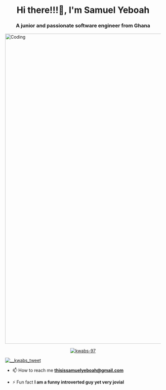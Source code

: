 

<h1 align="center">Hi there!!!👋, I'm Samuel Yeboah</h1>
<h3 align="center">A junior and passionate software engineer from Ghana</h3>

<img align="center" alt="Coding" width="1000" src="https://raw.githubusercontent.com/PolarBearGG/PolarBearGG/master/web-developer.gif" />


<p align="center"> <a href="https://github.com/ryo-ma/github-profile-trophy"><img src="https://github-profile-trophy.vercel.app/?username=kwabs-97" alt="kwabs-97" /></a> </p>

<p align="left"> <a href="https://twitter.com/__kwabs_tweet" target="blank"><img src="https://img.shields.io/twitter/follow/__kwabs_tweet?logo=twitter&style=for-the-badge" alt="__kwabs_tweet" /></a> </p>

- 📫 How to reach me **thisissamuelyeboah@gmail.com**

- ⚡ Fun fact **I am a funny introverted guy yet very jovial**






